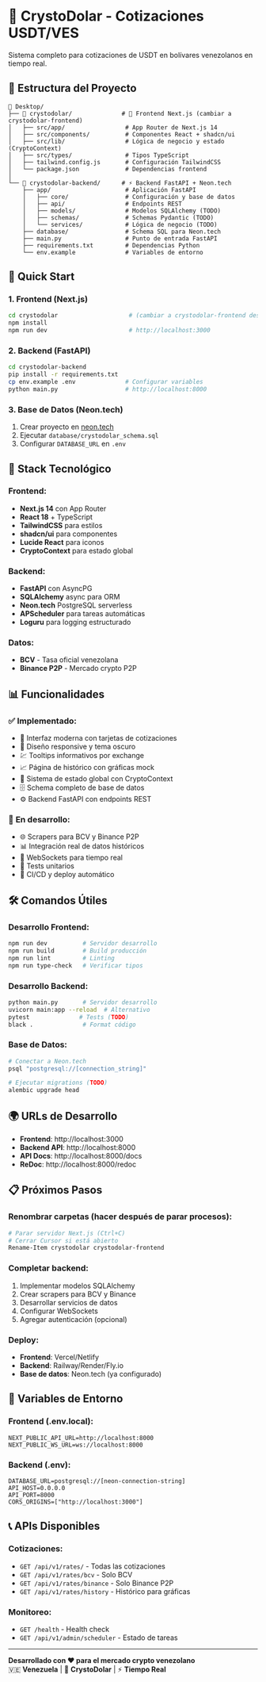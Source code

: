 # 💎 CrystoDolar - Cotizaciones USDT/VES

Sistema completo para cotizaciones de USDT en bolívares venezolanos en tiempo real.

## 📁 Estructura del Proyecto

```
📁 Desktop/
├── 📁 crystodolar/              # 🎯 Frontend Next.js (cambiar a crystodolar-frontend)
│   ├── src/app/                 # App Router de Next.js 14
│   ├── src/components/          # Componentes React + shadcn/ui
│   ├── src/lib/                 # Lógica de negocio y estado (CryptoContext)
│   ├── src/types/               # Tipos TypeScript
│   ├── tailwind.config.js       # Configuración TailwindCSS
│   └── package.json             # Dependencias frontend
│
└── 📁 crystodolar-backend/      # ⚡ Backend FastAPI + Neon.tech
    ├── app/                     # Aplicación FastAPI
    │   ├── core/                # Configuración y base de datos
    │   ├── api/                 # Endpoints REST
    │   ├── models/              # Modelos SQLAlchemy (TODO)
    │   ├── schemas/             # Schemas Pydantic (TODO)
    │   └── services/            # Lógica de negocio (TODO)
    ├── database/                # Schema SQL para Neon.tech
    ├── main.py                  # Punto de entrada FastAPI
    ├── requirements.txt         # Dependencias Python
    └── env.example              # Variables de entorno
```

## 🚀 Quick Start

### **1. Frontend (Next.js)**
```bash
cd crystodolar                    # (cambiar a crystodolar-frontend después)
npm install
npm run dev                       # http://localhost:3000
```

### **2. Backend (FastAPI)**
```bash
cd crystodolar-backend
pip install -r requirements.txt
cp env.example .env              # Configurar variables
python main.py                   # http://localhost:8000
```

### **3. Base de Datos (Neon.tech)**
1. Crear proyecto en [neon.tech](https://neon.tech)
2. Ejecutar `database/crystodolar_schema.sql`
3. Configurar `DATABASE_URL` en `.env`

## 🔧 Stack Tecnológico

### **Frontend:**
- **Next.js 14** con App Router
- **React 18** + TypeScript
- **TailwindCSS** para estilos
- **shadcn/ui** para componentes
- **Lucide React** para iconos
- **CryptoContext** para estado global

### **Backend:**
- **FastAPI** con AsyncPG
- **SQLAlchemy** async para ORM
- **Neon.tech** PostgreSQL serverless
- **APScheduler** para tareas automáticas
- **Loguru** para logging estructurado

### **Datos:**
- **BCV** - Tasa oficial venezolana
- **Binance P2P** - Mercado crypto P2P

## 📊 Funcionalidades

### ✅ **Implementado:**
- 🎨 Interfaz moderna con tarjetas de cotizaciones
- 📱 Diseño responsive y tema oscuro
- 💹 Tooltips informativos por exchange
- 📈 Página de histórico con gráficas mock
- 🔄 Sistema de estado global con CryptoContext
- 🗄️ Schema completo de base de datos
- ⚙️ Backend FastAPI con endpoints REST

### 🔄 **En desarrollo:**
- 🌐 Scrapers para BCV y Binance P2P
- 📊 Integración real de datos históricos
- 🔌 WebSockets para tiempo real
- 🧪 Tests unitarios
- 🚀 CI/CD y deploy automático

## 🛠️ Comandos Útiles

### **Desarrollo Frontend:**
```bash
npm run dev          # Servidor desarrollo
npm run build        # Build producción
npm run lint         # Linting
npm run type-check   # Verificar tipos
```

### **Desarrollo Backend:**
```bash
python main.py       # Servidor desarrollo
uvicorn main:app --reload  # Alternativo
pytest              # Tests (TODO)
black .              # Format código
```

### **Base de Datos:**
```bash
# Conectar a Neon.tech
psql "postgresql://[connection_string]"

# Ejecutar migrations (TODO)
alembic upgrade head
```

## 🌍 URLs de Desarrollo

- **Frontend**: http://localhost:3000
- **Backend API**: http://localhost:8000
- **API Docs**: http://localhost:8000/docs
- **ReDoc**: http://localhost:8000/redoc

## 📋 Próximos Pasos

### **Renombrar carpetas** (hacer después de parar procesos):
```bash
# Parar servidor Next.js (Ctrl+C)
# Cerrar Cursor si está abierto
Rename-Item crystodolar crystodolar-frontend
```

### **Completar backend:**
1. Implementar modelos SQLAlchemy
2. Crear scrapers para BCV y Binance
3. Desarrollar servicios de datos
4. Configurar WebSockets
5. Agregar autenticación (opcional)

### **Deploy:**
- **Frontend**: Vercel/Netlify
- **Backend**: Railway/Render/Fly.io
- **Base de datos**: Neon.tech (ya configurado)

## 🔐 Variables de Entorno

### **Frontend (.env.local):**
```env
NEXT_PUBLIC_API_URL=http://localhost:8000
NEXT_PUBLIC_WS_URL=ws://localhost:8000
```

### **Backend (.env):**
```env
DATABASE_URL=postgresql://[neon-connection-string]
API_HOST=0.0.0.0
API_PORT=8000
CORS_ORIGINS=["http://localhost:3000"]
```

## 📞 APIs Disponibles

### **Cotizaciones:**
- `GET /api/v1/rates/` - Todas las cotizaciones
- `GET /api/v1/rates/bcv` - Solo BCV
- `GET /api/v1/rates/binance` - Solo Binance P2P
- `GET /api/v1/rates/history` - Histórico para gráficas

### **Monitoreo:**
- `GET /health` - Health check
- `GET /api/v1/admin/scheduler` - Estado de tareas

---

**Desarrollado con ❤️ para el mercado crypto venezolano**  
🇻🇪 **Venezuela** | 💎 **CrystoDolar** | ⚡ **Tiempo Real**